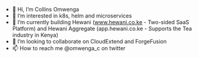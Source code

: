 - 👋 Hi, I’m Collins Omwenga
- 👀 I’m interested in k8s, helm and microservices
- 🌱 I’m currently building Hewani (www.hewani.co.ke - Two-sided SaaS Platform) and Hewani Aggregate (app.hewani.co.ke - Supports the Tea industry in Kenya)
- 💞️ I’m looking to collaborate on CloudExtend and ForgeFusion
- 📫 How to reach me @omwenga_c on twitter

<!---
geekswagg/geekswagg is a ✨ special ✨ repository because its `README.md` (this file) appears on your GitHub profile.
You can click the Preview link to take a look at your changes.
--->
